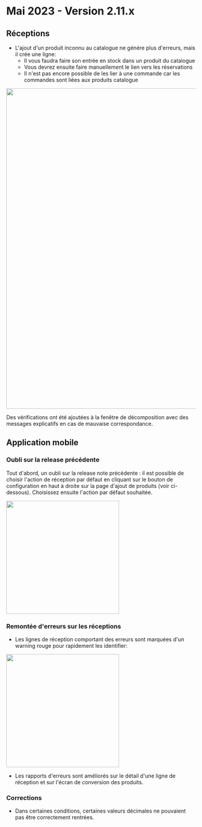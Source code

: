 # Mai 2023 - Version 2.11.x

## Réceptions

- L'ajout d'un produit inconnu au catalogue ne génère plus d'erreurs, mais il crée une ligne:
  - Il vous faudra faire son entrée en stock dans un produit du catalogue
  - Vous devrez ensuite faire manuellement le lien vers les réservations
  - Il n'est pas encore possible de les lier à une commande car les commandes sont liées aux produits catalogue

<div class="text-center" style="text-align: 'center';">
  <img width="850" src="https://raw.githubusercontent.com/gear-group/release-notes/master/release-notes/2.11.0/unknown-item-reception-line.webp"/>
</div>

Des vérifications ont été ajoutées à la fenêtre de décomposition avec des messages explicatifs en cas de mauvaise correspondance.

## Application mobile

### Oubli sur la release précédente

Tout d'abord, un oubli sur la release note précédente : il est possible de choisir l'action de réception par défaut en cliquant sur le bouton de configuration en haut à droite sur la page d'ajout de produits (voir ci-dessous). Choisissez ensuite l'action par défaut souhaitée.

<div class="text-center" style="text-align: 'center';">
  <img width="300" src="https://raw.githubusercontent.com/gear-group/release-notes/master/release-notes/2.11.0/mobile-select-reception-action.webp"/>
</div>

### Remontée d'erreurs sur les réceptions

- Les lignes de réception comportant des erreurs sont marquées d'un warning rouge pour rapidement les identifier:

<div class="text-center" style="text-align: 'center';">
  <img width="300" src="https://raw.githubusercontent.com/gear-group/release-notes/master/release-notes/2.11.0/mobile-reception-line-with-error.webp"/>
</div>

- Les rapports d'erreurs sont améliorés sur le détail d'une ligne de réception et sur l'écran de conversion des produits.

### Corrections

- Dans certaines conditions, certaines valeurs décimales ne pouvaient pas être correctement rentrées.
